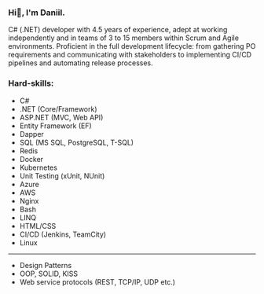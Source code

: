 ### Hi👋, I'm Daniil.

C# (.NET) developer with 4.5 years of experience, adept at working independently and in teams of 3 to 15 members within Scrum and Agile environments. Proficient in the full development lifecycle: from gathering PO requirements and communicating with stakeholders to implementing CI/CD pipelines and automating release processes.

### Hard-skills:
* C#
* .NET (Core/Framework)
* ASP.NET (MVC, Web API)
* Entity Framework (EF)
* Dapper
* SQL (MS SQL, PostgreSQL, T-SQL)
* Redis
* Docker
* Kubernetes
* Unit Testing (xUnit, NUnit)
* Azure
* AWS
* Nginx
* Bash
* LINQ
* HTML/CSS
* CI/CD (Jenkins, TeamCity)
* Linux
---
* Design Patterns
* OOP, SOLID, KISS
* Web service protocols (REST, TCP/IP, UDP etc.)
